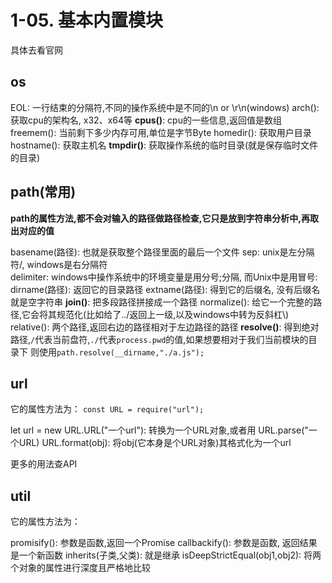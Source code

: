 # 1-05. 基本内置模块
具体去看官网

## os
EOL:    一行结束的分隔符,不同的操作系统中是不同的\n or \r\n(windows)
arch(): 获取cpu的架构名, x32、x64等 
**cpus()**: cpu的一些信息,返回值是数组
freemem(): 当前剩下多少内存可用,单位是字节Byte
homedir(): 获取用户目录
hostname(): 获取主机名
**tmpdir()**: 获取操作系统的临时目录(就是保存临时文件的目录)


## path(常用)
**path的属性方法,都不会对输入的路径做路径检查,它只是放到字符串分析中,再取出对应的值**

basename(路径): 也就是获取整个路径里面的最后一个文件
sep: unix是左分隔符/, windows是右分隔符\
delimiter: windows中操作系统中的环境变量是用分号;分隔, 而Unix中是用冒号:
dirname(路径): 返回它的目录路径
extname(路径): 得到它的后缀名, 没有后缀名就是空字符串
**join()**: 把多段路径拼接成一个路径
normalize(): 给它一个完整的路径,它会将其规范化(比如给了../返回上一级,以及windows中转为反斜杠\\)
relative(): 两个路径,返回右边的路径相对于左边路径的路径
**resolve()**: 得到绝对路径,`/`代表当前盘符,`./`代表`process.pwd`的值,如果想要相对于我们当前模块的目录下
    则使用`path.resolve(__dirname,"./a.js");`


## url
它的属性方法为：
`const URL = require("url");`

let url = new URL.URL("一个url"): 转换为一个URL对象,或者用 URL.parse("一个URL)
URL.format(obj): 将obj(它本身是个URL对象)其格式化为一个url

更多的用法查API


## util
它的属性方法为：

promisify(): 参数是函数,返回一个Promise
callbackify(): 参数是函数, 返回结果是一个新函数
inherits(子类,父类): 就是继承
isDeepStrictEqual(obj1,obj2): 将两个对象的属性进行深度且严格地比较